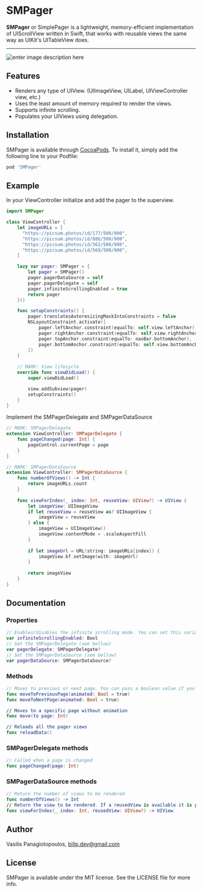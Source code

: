 
# SMPager
**SMPager** or SimplePager is a lightweight, memory-efficient implementation of UIScrollView written in Swift, that works with reusable views the same way as UIKit's  UITableView does.

---
![enter image description here](https://media.giphy.com/media/H7xeUycyRfgphI7sjZ/giphy.gif)
 
 ## Features
 
 - Renders any type of UIView. (UIImageView, UILabel, UIViewController view, etc.)
 - Uses the least amount of memory required to render the views.
 - Supports infinite scrolling.
 - Populates your UIViews using delegation.

 ## Installation
 SMPager is available through [CocoaPods](https://cocoapods.org). To install it, simply add the following line to your Podfile:


 ```ruby
 pod 'SMPager'
 ```

## Example
In your ViewController initialize and add the pager to the superview.
```swift
import SMPager

class ViewController {
    let imageURLs = [
      "https://picsum.photos/id/177/500/900",
      "https://picsum.photos/id/886/500/900",
      "https://picsum.photos/id/362/500/900",
      "https://picsum.photos/id/569/500/900",
    ]

    lazy var pager: SMPager = {
        let pager = SMPager()
        pager.pagerDataSource = self
        pager.pagerDelegate = self
        pager.infiniteScrollingEnabled = true
        return pager
    }()

    func setupConstraints() {
        pager.translatesAutoresizingMaskIntoConstraints = false
        NSLayoutConstraint.activate([
            pager.leftAnchor.constraint(equalTo: self.view.leftAnchor),
            pager.rightAnchor.constraint(equalTo: self.view.rightAnchor),
            pager.topAnchor.constraint(equalTo: navBar.bottomAnchor),
            pager.bottomAnchor.constraint(equalTo: self.view.bottomAnchor)
        ])
    }
    
    // MARK: View lifecycle
    override func viewDidLoad() {
        super.viewDidLoad()

        view.addSubview(pager)
        setupConstraints()
    }
}

```

Implement the SMPagerDelegate and SMPagerDataSource 
```swift
// MARK: SMPagerDelegate
extension ViewController: SMPagerDelegate {
    func pageChanged(page: Int) {
        pageControl.currentPage = page
    }
}

// MARK: SMPagerDataSource
extension ViewController: SMPagerDataSource {
    func numberOfViews() -> Int {
        return imageURLs.count
    }
    
    func viewForIndex(_ index: Int, reuseView: UIView?) -> UIView {
        let imageView: UIImageView
        if let reuseView = reuseView as? UIImageView {
            imageView = reuseView
        } else {
            imageView = UIImageView()
            imageView.contentMode = .scaleAspectFill
        }
        
        if let imageUrl = URL(string: imageURLs[index]) {
            imageView.kf.setImage(with: imageUrl)
        }
        
        return imageView
    }
}
```
## Documentation
### Properties
```swift
// Enables/disables the infinite scrolling mode. You can set this variable anytime without the need to call reloadData(). Default value is false.
var infiniteScrollingEnabled: Bool 
// Set the SMPagerDelegate (see bellow)
var pagerDelegate: SMPagerDelegate?
// Set the SMPagerDataSource (see bellow)
var pagerDataSource: SMPagerDataSource?
```
### Methods
```swift
// Moves to previous or next page. You can pass a boolean value if you want the transition between pages to be animated (default value is true).
func moveToPreviousPage(animated: Bool = true)
func moveToNextPage(animated: Bool = true)

// Moves to a specific page without animation
func move(to page: Int)

// Reloads all the pager views
func reloadData()
```

### SMPagerDelegate methods

```swift
// Called when a page is changed
func pageChanged(page: Int)
```
### SMPagerDataSource methods

```swift
// Return the number of views to be rendered
func numberOfViews() -> Int
// Return the view to be rendered. If a reusedView is available it is passed to the method.
func viewForIndex(_ index: Int, reusedView: UIView?) -> UIView
```

## Author
Vasilis Panagiotopoulos, billp.dev@gmail.com

## License
SMPager is available under the MIT license. See the LICENSE file for more info.
